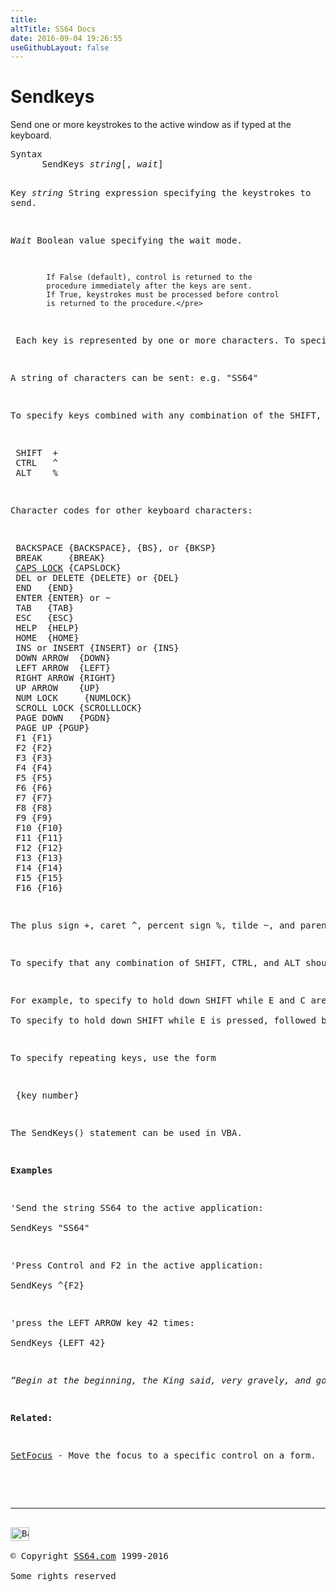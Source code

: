 ```yaml
---
title:
altTitle: SS64 Docs
date: 2016-09-04 19:26:55
useGithubLayout: false
---
```

<!-- #BeginLibraryItem "/Library/head_access.lbi" --><!-- #EndLibraryItem --><h1>Sendkeys</h1>
<p>  Send one or more keystrokes to the active window as if typed at the keyboard.</p>
<pre>Syntax
      SendKeys <i>string</i>[, <i>wait</i>]

Key
   <i>string</i> 	 String expression specifying the keystrokes to send.

   <i>Wait</i>     Boolean value specifying the wait mode.

            If False (default), control is returned to the
            procedure immediately after the keys are sent.
            If True, keystrokes must be processed before control
            is returned to the procedure.</pre>
<p> Each key is represented by one or more characters. To specify a single keyboard character, use the character itself. For example, to represent the letter A, use "A" for <i>string</i>. </p>
<p>A string of characters can be sent: e.g. "SS64"</p>
<p>To specify keys combined with any combination of the SHIFT, CTRL, and ALT keys, precede the key code with one or more of the following codes:</p>
<pre> SHIFT  +
 CTRL   ^
 ALT    %</pre>
<p>Character codes for other keyboard characters:</p>
<pre> BACKSPACE {BACKSPACE}, {BS}, or {BKSP} 
 BREAK     {BREAK}
 <a href="../case.html">CAPS LOCK</a> {CAPSLOCK}
 DEL or DELETE {DELETE} or {DEL}
 END   {END}
 ENTER {ENTER} or ~
 TAB   {TAB}
 ESC   {ESC}
 HELP  {HELP}
 HOME  {HOME}
 INS or INSERT {INSERT} or {INS}
 DOWN ARROW  {DOWN}
 LEFT ARROW  {LEFT}
 RIGHT ARROW {RIGHT}
 UP ARROW    {UP}
 NUM LOCK 	  {NUMLOCK}
 SCROLL LOCK {SCROLLLOCK}
 PAGE DOWN   {PGDN}
 PAGE UP {PGUP}
 F1 {F1}
 F2 {F2}
 F3 {F3}
 F4 {F4}
 F5 {F5}
 F6 {F6}
 F7 {F7} 
 F8 {F8}
 F9 {F9}
 F10 {F10}
 F11 {F11}
 F12 {F12}
 F13 {F13}
 F14 {F14}
 F15 {F15}
 F16 {F16}</pre>
<p>The plus sign <span class="code">+</span>, caret <span class="code">^</span>, percent sign <span class="code">%</span>, tilde <span class="code">~</span>, and parentheses <span class="code">( </span>and <span class="code">)</span> have special meanings to SendKeys. To specify one of these characters, enclose it within braces: <span class="code">{+}</span> </p>
<p>To specify that any combination of SHIFT, CTRL, and ALT should be held down while several other keys are pressed, enclose the code for those keys in parentheses. </p>
<p>For example, to specify to hold down SHIFT while E and C are pressed, use <span class="code">+(EC)<br>
</span>To specify to hold down SHIFT while E is pressed, followed by C without SHIFT, use: <span class="code">+EC</span></p>
<p>To specify repeating keys, use the form</p>
<p class="code"> {key number}</p>
<p>The SendKeys() statement can be used in VBA.</p>
<p><b>Examples</b></p>
<p>'Send the string SS64 to the active application:<br>
<span class="code">SendKeys "SS64"</span></p>
<p>'Press Control and F2 in the active application:<br>
<span class="code">SendKeys ^{F2}</span></p>
<p>'press the LEFT ARROW key 42 times:<br>
<span class="code">SendKeys {LEFT 42}</span></p>
<p class="quote"><i>“Begin at the beginning, the King said, very gravely, and go on till you come to the end: then stop” ~ Lewis Carroll</i></p>
<p><b>Related:</b></p>
<p><a href="setfocus.html">SetFocus</a> - Move the focus to a specific control on a form.<!-- #BeginLibraryItem "/Library/foot_access.lbi" --></p><p>
<!-- access -->

<hr>
<div id="bl" class="footer"><a href="sendkeys.html#"><img src="../images/top.png" width="30" height="22" alt="Back to the Top"></a></div>
<div id="br" class="footer, tagline">© Copyright <a href="../index.html">SS64.com</a> 1999-2016<br>
Some rights reserved</div><!-- #EndLibraryItem --><p></p>

